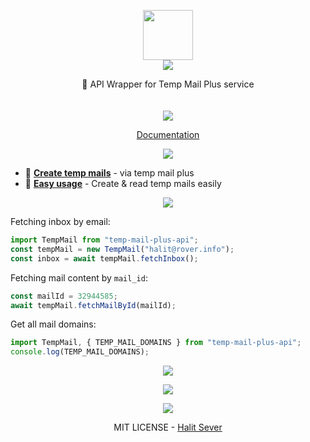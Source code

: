 <p align="center" class="logo-section">
<img src="https://i.ibb.co/j9FFpf8p/image.png" height="80" width="80"/>
</br>
<img src="https://halitsever-api.vercel.app/api/repo-title?title=Temp+Mail+Plus+API">

<p align="center">
📨 API Wrapper for Temp Mail Plus service<br>
<br/>
<br/>
<img src="https://img.shields.io/github/sponsors/halitsever"/>
</p>
<p align="center">
<a align="center" href="#">Documentation</a>
  </p>
</p>

<p align="center">
<img src="https://halitsever-api.vercel.app/api/details"/>
</p>

- 💌 [**Create temp mails**](#) - via temp mail plus
- 📩 [**Easy usage**](#) - Create & read temp mails easily

<p align="center" >
<img src="https://halitsever-api.vercel.app/api/installation"/>
</p>

Fetching inbox by email:

```javascript
import TempMail from "temp-mail-plus-api";
const tempMail = new TempMail("halit@rover.info");
const inbox = await tempMail.fetchInbox();
```

Fetching mail content by `mail_id`:

```javascript
const mailId = 32944585;
await tempMail.fetchMailById(mailId);
```

Get all mail domains:

```javascript
import TempMail, { TEMP_MAIL_DOMAINS } from "temp-mail-plus-api";
console.log(TEMP_MAIL_DOMAINS);
```

<p align="center" href="https://github.com/halitsever/repo_name/issues">
<img src="https://halitsever-api.vercel.app/api/issue"/>
</p>

<p align="center">
<img src="https://halitsever-api.vercel.app/api/sponsor"/>
</p>

<p align="center">
<img src="https://halitsever-api.vercel.app/api/license"/>
</p>

<p align="center">
  MIT LICENSE - <a href="https://halit.org">Halit Sever</a>
</p>
